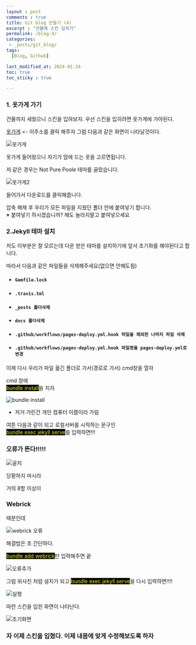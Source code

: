 ```yaml
---
layout : post
comments : true
title: Git blog 만들기_(4)
excerpt : "건물에 스킨 입히기"
permalink: /blog-4/
categories: 
 - _posts/git_blog/
tags:
  [Blog, Github]

last_modified_at: 2024-01-24
toc: true
toc_sticky : true

---
```


### 1. 옷가게 가기

건물까지 세웠으니 스킨을 입혀보자. 우선 스킨을 입히려면 옷가게에 가야된다.<br>

[옷가게](https://jekyllthemes.io/free) <- 이주소를 클릭 해주자 그럼 다음과 같은 화면이 나타날것이다.


![옷가게](https://github.com/wanjinchoi/truewan.github.io/assets/100115901/75f3c5a7-236d-4362-b9e8-4db91ae671db)


옷가게 들어왔으니 자기가 맘에 드는 옷을 고르면됩니다. 

저 같은 경우는 Not Pure Poole 테마를 골랐습니다.

![옷가게2](https://github.com/wanjinchoi/truewan.github.io/assets/100115901/34b0b336-2624-426c-8c13-16337c3d15fe)

들어가서 다운로드를 클릭해줍니다.

압축 해제 후 우리가 모든 파일을 지웠던 폴더 안에 붙여넣기 합니다.<br>
※ 붙여넣기 하시겠습니까? 해도 놀라지말고 붙여넣으세요


### 2.Jekyll 테마 설치
저도 이부분은 잘 모르는데 다운 받은 테마를 설치하기에 앞서 초기화를 해야된다고 합니다.

따라서 다음과 같은 파일들을 삭제해주세요(없으면 안해도됨)


* #### `Gemfile.lock `
* #### `.travis.tml `
* #### `_posts 폴더삭제 `
* #### `docs 폴더삭제`
* #### `.github/workflows/pages-deploy.yml.hook 파일을 제외한 나머지 파일 삭제`
* #### `.github/workflows/pages-deploy.yml.hook 파일명을 pages-deploy.yml로 변경`


이제 다시 우리가 파일 옮긴 폴더로 가서(경로로 가서) cmd창을 열자<br>

cmd 창에<br>
<span style="background-color: black; color: yellow;">bundle install</span>을 치자

![bundle install](https://github.com/wanjinchoi/truewan.github.io/assets/100115901/71f147f6-8927-4227-8348-65ff02215d28)
* 저거 가린건 개인 컴퓨터 이름이라 가림

여튼 다음과 같이 되고 로컬서버를 시작하는 문구인<br>
<span style="background-color: black; color: yellow;">bundle exec jekyll serve</span>를 입력하면!!!



<h3>오류가 뜬다!!!!!</h3>

![골치](https://github.com/wanjinchoi/truewan.github.io/assets/100115901/92f727e2-356d-4ddb-9fab-f05f3262aa60)


당황하지 마시라

거의 8할 이상이 <h3>Webrick</h3>때문인데

![webrick 오류](https://github.com/wanjinchoi/truewan.github.io/assets/100115901/8bcb5257-5931-4654-b348-a81ff455b8fc)


해결법은 초 간단하다.

<span style="background-color: black; color: yellow;">bundle add webrick</span>만 입력해주면 끝

![오류추가](https://github.com/wanjinchoi/truewan.github.io/assets/100115901/53778f89-f754-40b5-991c-420855ec1ded)

그럼 위사진 처럼 설치가 되고
<span style="background-color: black; color: yellow;">bundle exec jekyll serve</span>을 다시 입력하면!!!!


![실행](https://github.com/wanjinchoi/truewan.github.io/assets/100115901/e8258515-d0b6-4fd6-96b2-63f83e4b1495)

따란 스킨을 입힌 화면이 나타난다.

![초기화면](https://github.com/wanjinchoi/truewan.github.io/assets/100115901/3deff163-b770-45af-b6b0-ffa0dd6eec35)


<h3>자 이제 스킨을 입혔다. 이제 내몸에 맞게 수정해보도록 하자  </h3>